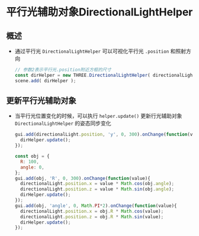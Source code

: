 # 平行光辅助对象DirectionalLightHelper

## 概述

+ 通过平行光 `DirectionalLightHelper` 可以可视化平行光 `.position` 和照射方向

  ```js
  // 参数2表示平行光.position附近方框的尺寸
  const dirHelper = new THREE.DirectionalLightHelper( directionalLight, 5);
  scene.add( dirHelper );
  ```

## 更新平行光辅助对象

+ 当平行光位置变化的时候，可以执行 `helper.update()` 更新行光辅助对象 `DirectionalLightHelper` 的姿态同步变化

  ```js
  gui.add(directionalLight.position, 'y', 0, 300).onChange(function(value){
    dirHelper.update();
  });
  ```

  ```js
  const obj = {
    R: 100,
    angle: 0,
  };
  gui.add(obj, 'R', 0, 300).onChange(function(value){
    directionalLight.position.x = value * Math.cos(obj.angle);
    directionalLight.position.z = value * Math.sin(obj.angle);
    dirHelper.update();
  });
  gui.add(obj, 'angle', 0, Math.PI*2).onChange(function(value){
    directionalLight.position.x = obj.R * Math.cos(value);
    directionalLight.position.z = obj.R * Math.sin(value);
    dirHelper.update();
  });
  ```
